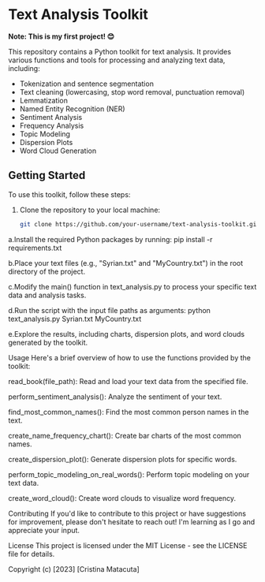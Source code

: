 # Text Analysis Toolkit

**Note: This is my first project! 😊**

This repository contains a Python toolkit for text analysis. It provides various functions and tools for processing and analyzing text data, including:

- Tokenization and sentence segmentation
- Text cleaning (lowercasing, stop word removal, punctuation removal)
- Lemmatization
- Named Entity Recognition (NER)
- Sentiment Analysis
- Frequency Analysis
- Topic Modeling
- Dispersion Plots
- Word Cloud Generation

## Getting Started

To use this toolkit, follow these steps:

1. Clone the repository to your local machine:

   ```bash
   git clone https://github.com/your-username/text-analysis-toolkit.git

a.Install the required Python packages by running:
pip install -r requirements.txt

b.Place your text files (e.g., "Syrian.txt" and "MyCountry.txt") in the root directory of the project.

c.Modify the main() function in text_analysis.py to process your specific text data and analysis tasks.

d.Run the script with the input file paths as arguments:
python text_analysis.py Syrian.txt MyCountry.txt

e.Explore the results, including charts, dispersion plots, and word clouds generated by the toolkit.

Usage
Here's a brief overview of how to use the functions provided by the toolkit:

read_book(file_path): Read and load your text data from the specified file.

perform_sentiment_analysis(): Analyze the sentiment of your text.

find_most_common_names(): Find the most common person names in the text.

create_name_frequency_chart(): Create bar charts of the most common names.

create_dispersion_plot(): Generate dispersion plots for specific words.

perform_topic_modeling_on_real_words(): Perform topic modeling on your text data.

create_word_cloud(): Create word clouds to visualize word frequency.

Contributing
If you'd like to contribute to this project or have suggestions for improvement, please don't hesitate to reach out! I'm learning as I go and appreciate your input.

License
This project is licensed under the MIT License - see the LICENSE file for details.



Copyright (c) [2023] [Cristina Matacuta]
